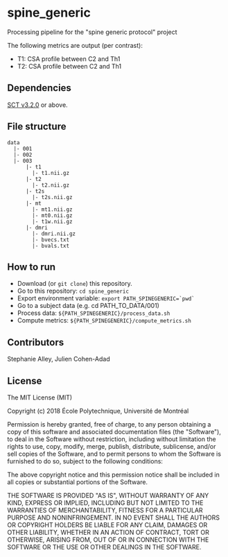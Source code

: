 # spine_generic

Processing pipeline for the "spine generic protocol" project 

The following metrics are output (per contrast):
- T1: CSA profile between C2 and Th1
- T2: CSA profile between C2 and Th1


## Dependencies

[SCT v3.2.0](https://github.com/neuropoly/spinalcordtoolbox/releases/tag/v3.2.0) or above.


## File structure

~~~
data
  |- 001
  |- 002
  |- 003
      |- t1
        |- t1.nii.gz
      |- t2
        |- t2.nii.gz
      |- t2s
        |- t2s.nii.gz
      |- mt
	    |- mt1.nii.gz
        |- mt0.nii.gz
        |- t1w.nii.gz
      |- dmri
        |- dmri.nii.gz
        |- bvecs.txt
        |- bvals.txt
~~~

## How to run

- Download (or `git clone`) this repository.
- Go to this repository: `cd spine_generic`
- Export environment variable: ``` export PATH_SPINEGENERIC=`pwd` ```
- Go to a subject data (e.g. cd PATH_TO_DATA/001)
- Process data: `${PATH_SPINEGENERIC}/process_data.sh`
- Compute metrics: `${PATH_SPINEGENERIC}/compute_metrics.sh`

## Contributors

Stephanie Alley, Julien Cohen-Adad

## License

The MIT License (MIT)

Copyright (c) 2018 École Polytechnique, Université de Montréal

Permission is hereby granted, free of charge, to any person obtaining a copy of this software and associated documentation files (the "Software"), to deal in the Software without restriction, including without limitation the rights to use, copy, modify, merge, publish, distribute, sublicense, and/or sell copies of the Software, and to permit persons to whom the Software is furnished to do so, subject to the following conditions:

The above copyright notice and this permission notice shall be included in all copies or substantial portions of the Software.

THE SOFTWARE IS PROVIDED "AS IS", WITHOUT WARRANTY OF ANY KIND, EXPRESS OR IMPLIED, INCLUDING BUT NOT LIMITED TO THE WARRANTIES OF MERCHANTABILITY, FITNESS FOR A PARTICULAR PURPOSE AND NONINFRINGEMENT. IN NO EVENT SHALL THE AUTHORS OR COPYRIGHT HOLDERS BE LIABLE FOR ANY CLAIM, DAMAGES OR OTHER LIABILITY, WHETHER IN AN ACTION OF CONTRACT, TORT OR OTHERWISE, ARISING FROM, OUT OF OR IN CONNECTION WITH THE SOFTWARE OR THE USE OR OTHER DEALINGS IN THE SOFTWARE.
